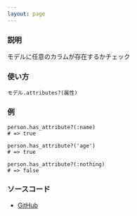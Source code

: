 ```yaml
---
layout: page
---
```

### 説明
モデルに任意のカラムが存在するかチェック

### 使い方
    モデル.attributes?(属性)

### 例
    person.has_attribute?(:name)
    # => true

    person.has_attribute?('age')
    # => true

    person.has_attribute?(:nothing)
    # => false

### ソースコード
* [GitHub](https://github.com/rails/rails/blob/08576b94ad4f19dfc368619d7751e211d23dcad8/activerecord/lib/active_record/attribute_methods.rb#L259)